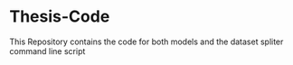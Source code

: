 # Thesis-Code
This Repository contains the code for both models and the dataset spliter command line script
